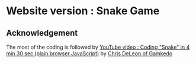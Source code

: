 # Website version : Snake Game

## Acknowledgement

The most of the coding is followed by [YouTube video : Coding "Snake" in 4 min 30 sec (plain browser JavaScript)](https://youtu.be/xGmXxpIj6vs) by [Chris DeLeon of Gamkedo](https://www.youtube.com/channel/UC15WSgcM_5tmN6JRbhA4UaQ)
 

